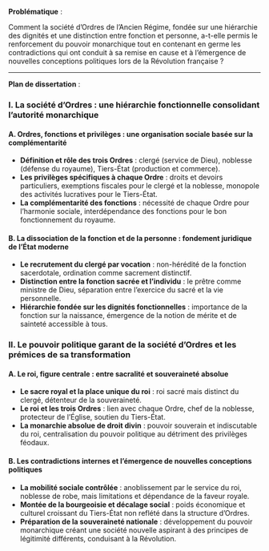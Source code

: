 **Problématique** :

Comment la société d’Ordres de l’Ancien Régime, fondée sur une hiérarchie des dignités et une distinction entre fonction et personne, a-t-elle permis le renforcement du pouvoir monarchique tout en contenant en germe les contradictions qui ont conduit à sa remise en cause et à l’émergence de nouvelles conceptions politiques lors de la Révolution française ?

---

**Plan de dissertation** :

### I. La société d’Ordres : une hiérarchie fonctionnelle consolidant l’autorité monarchique

#### A. Ordres, fonctions et privilèges : une organisation sociale basée sur la complémentarité

- **Définition et rôle des trois Ordres** : clergé (service de Dieu), noblesse (défense du royaume), Tiers-État (production et commerce).
- **Les privilèges spécifiques à chaque Ordre** : droits et devoirs particuliers, exemptions fiscales pour le clergé et la noblesse, monopole des activités lucratives pour le Tiers-État.
- **La complémentarité des fonctions** : nécessité de chaque Ordre pour l’harmonie sociale, interdépendance des fonctions pour le bon fonctionnement du royaume.

#### B. La dissociation de la fonction et de la personne : fondement juridique de l’État moderne

- **Le recrutement du clergé par vocation** : non-hérédité de la fonction sacerdotale, ordination comme sacrement distinctif.
- **Distinction entre la fonction sacrée et l’individu** : le prêtre comme ministre de Dieu, séparation entre l’exercice du sacré et la vie personnelle.
- **Hiérarchie fondée sur les dignités fonctionnelles** : importance de la fonction sur la naissance, émergence de la notion de mérite et de sainteté accessible à tous.

### II. Le pouvoir politique garant de la société d’Ordres et les prémices de sa transformation

#### A. Le roi, figure centrale : entre sacralité et souveraineté absolue

- **Le sacre royal et la place unique du roi** : roi sacré mais distinct du clergé, détenteur de la souveraineté.
- **Le roi et les trois Ordres** : lien avec chaque Ordre, chef de la noblesse, protecteur de l’Église, soutien du Tiers-État.
- **La monarchie absolue de droit divin** : pouvoir souverain et indiscutable du roi, centralisation du pouvoir politique au détriment des privilèges féodaux.

#### B. Les contradictions internes et l’émergence de nouvelles conceptions politiques

- **La mobilité sociale contrôlée** : anoblissement par le service du roi, noblesse de robe, mais limitations et dépendance de la faveur royale.
- **Montée de la bourgeoisie et décalage social** : poids économique et culturel croissant du Tiers-État non reflété dans la structure d’Ordres.
- **Préparation de la souveraineté nationale** : développement du pouvoir monarchique créant une société nouvelle aspirant à des principes de légitimité différents, conduisant à la Révolution.